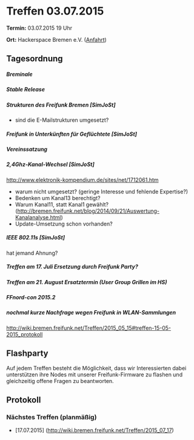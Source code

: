 # Treffen 03.07.2015

**Termin:** 03.07.2015 19 Uhr

**Ort:** Hackerspace Bremen e.V. ([Anfahrt](https://www.hackerspace-bremen.de/anfahrt/))

## Tagesordnung


##### Breminale

##### Stable Release

##### Strukturen des Freifunk Bremen [SimJoSt]
* sind die E-Mailstrukturen umgesetzt?

##### Freifunk in Unterkünften für Geflüchtete [SimJoSt]

##### Vereinssatzung

##### 2,4Ghz-Kanal-Wechsel [SimJoSt]  
http://www.elektronik-kompendium.de/sites/net/1712061.htm
* warum nicht umgesetzt? (geringe Interesse und fehlende Expertise?)
* Bedenken um Kanal13 berechtigt?
* Warum Kanal11, statt Kanal1 gewählt? (http://bremen.freifunk.net/blog/2014/09/21/Auswertung-Kanalanalyse.html)
* Update-Umsetzung schon vorhanden?

##### IEEE 802.11s [SimJoSt]
hat jemand Ahnung?

##### Treffen am 17. Juli Ersetzung durch Freifunk Party?

##### Treffen am 21. August Ersatztermin (User Group Grillen im HS)

##### FFnord-con 2015.2

##### nochmal kurze Nachfrage wegen Freifunk in WLAN-Sammlungen
http://wiki.bremen.freifunk.net/Treffen/2015_05_15#treffen-15-05-2015_protokoll


## Flashparty

Auf jedem Treffen besteht die Möglichkeit, dass wir Interessierten dabei unterstützen ihre Nodes mit unserer Freifunk-Firmware zu flashen und gleichzeitig offene Fragen zu beantworten.

## Protokoll



### Nächstes Treffen (planmäßig)
* [17.07.2015] (http://wiki.bremen.freifunk.net/Treffen/2015_07_17)